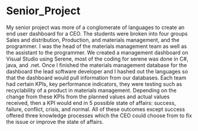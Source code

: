 # Senior_Project
My senior project was more of a conglomerate of languages to create an end user dashboard for a CEO. The students were broken into four groups Sales and distribution, Production, and materials management, and the programmer. I was the head of the materials management team as well as the assistant to the programmer. We created a management dashboard on Visual Studio using Serene, most of the coding for serene was done in C#, java, and .net. Once I finished the materials management database for the dashboard the lead software developer and I hashed out the languages so that the dashboard would pull information from our databases. Each team had certain KPIs, key performance indicators, they were testing such as recyclability of a product in materials management. Depending on the change from these KPIs from the planned values and actual values received, then a KPI would end in 5 possible state of affairs: success, failure, conflict, crisis, and normal. All of these outcomes except success offered three knowledge processes which the CEO could choose from to fix the issue or improve the state of affairs.
